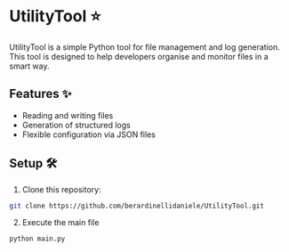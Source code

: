 # UtilityTool ⭐

UtilityTool is a simple Python tool for file management and log generation. This tool is designed to help developers organise and monitor files in a smart way.

## Features ✨
- Reading and writing files
- Generation of structured logs
- Flexible configuration via JSON files

## Setup 🛠️
1. Clone this repository:
```bash
git clone https://github.com/berardinellidaniele/UtilityTool.git
```
2. Execute the main file
```python
python main.py
